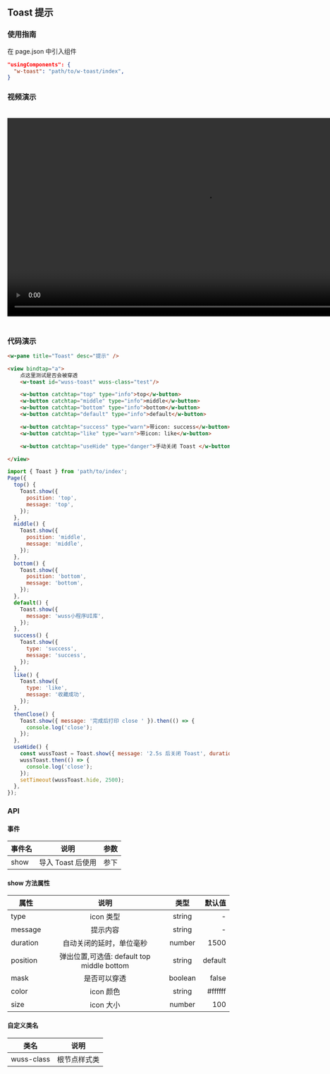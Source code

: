 ## Toast 提示

### 使用指南

在 page.json 中引入组件

```json
"usingComponents": {
  "w-toast": "path/to/w-toast/index",
}
```

### 视频演示

<video style="margin: 20px 0;" height="450px" autoplay="true" loop="true" controls x5-playsinline="true" playsinline="true" webkit-playsinline="true" src="../../resource/toast.mp4"
/>



### 代码演示

```html
<w-pane title="Toast" desc="提示" />

<view bindtap="a">
	点这里测试是否会被穿透
	<w-toast id="wuss-toast" wuss-class="test"/>

	<w-button catchtap="top" type="info">top</w-button>
	<w-button catchtap="middle" type="info">middle</w-button>
	<w-button catchtap="bottom" type="info">bottom</w-button>
	<w-button catchtap="default" type="info">default</w-button>

	<w-button catchtap="success" type="warn">带icon: success</w-button>
	<w-button catchtap="like" type="warn">带icon: like</w-button>

	<w-button catchtap="useHide" type="danger">手动关闭 Toast </w-button>

</view>
```

```js
import { Toast } from 'path/to/index';
Page({
  top() {
    Toast.show({
      position: 'top',
      message: 'top',
    });
  },
  middle() {
    Toast.show({
      position: 'middle',
      message: 'middle',
    });
  },
  bottom() {
    Toast.show({
      position: 'bottom',
      message: 'bottom',
    });
  },
  default() {
    Toast.show({
      message: 'wuss小程序UI库',
    });
  },
  success() {
    Toast.show({
      type: 'success',
      message: 'success',
    });
  },
  like() {
    Toast.show({
      type: 'like',
      message: '收藏成功',
    });
  },
  thenClose() {
    Toast.show({ message: '完成后打印 close ' }).then(() => {
      console.log('close');
    });
  },
  useHide() {
    const wussToast = Toast.show({ message: '2.5s 后关闭 Toast', duration: 0 });
    wussToast.then(() => {
      console.log('close');
    });
    setTimeout(wussToast.hide, 2500);
  },
});
```

### API

#### 事件

| 事件名 | 说明              | 参数 |
| ------ | ----------------- | ---- |
| show   | 导入 Toast 后使用 | 参下 |

#### show 方法属性

| 属性     |                    说明                    |  类型   |  默认值 |
| -------- | :----------------------------------------: | :-----: | ------: |
| type     |                 icon 类型                  | string  |       - |
| message  |                  提示内容                  | string  |       - |
| duration |          自动关闭的延时，单位毫秒          | number  |    1500 |
| position | 弹出位置,可选值: default top middle bottom | string  | default |
| mask     |                是否可以穿透                | boolean |   false |
| color    |                 icon 颜色                  | string  | #ffffff |
| size     |                 icon 大小                  | number  |     100 |

#### 自定义类名

| 类名       | 说明         |
| ---------- | ------------ |
| wuss-class | 根节点样式类 |
